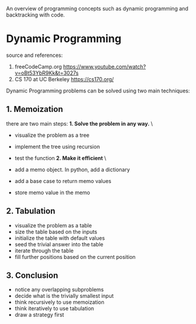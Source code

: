 ﻿An overview of programming concepts such as dynamic programming and backtracking with code.

# Dynamic Programming
source and references:
 1. freeCodeCamp.org https://www.youtube.com/watch?v=oBt53YbR9Kk&t=3027s
 2. CS 170 at UC Berkeley
 https://cs170.org/ 
 
Dynamic Programming problems can be solved using two main techniques:
## 1. Memoization
there are two main steps:
**1. Solve the problem in any way.** \

 - visualize the problem as a tree
 - implement the tree using recursion
 - test the function
**2. Make it efficient** \

- add a memo object.  In python, add a dictionary
- add a base case to return memo values
- store memo value in the memo

## 2. Tabulation
- visualize the problem as a table
- size the table based on the inputs
- initialize the table with default values
- seed the trivial answer into the table
- iterate through the table
- fill further positions based on the current position

## 3. Conclusion
- notice any overlapping subproblems
- decide what is the trivially smallest input
- think recursively to use memoization
- think iteratively to use tabulation
- draw a strategy first
 
